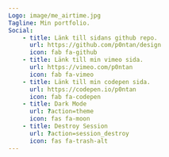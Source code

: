 ```yaml
---
Logo: image/me_airtime.jpg
Tagline: Min portfolio.
Social:
    - title: Länk till sidans github repo.
      url: https://github.com/p0ntan/design
      icon: fab fa-github
    - title: Länk till min vimeo sida.
      url: https://vimeo.com/p0ntan
      icon: fab fa-vimeo
    - title: Länk till min codepen sida.
      url: https://codepen.io/p0ntan
      icon: fab fa-codepen
    - title: Dark Mode
      url: ?action=theme
      icon: fas fa-moon
    - title: Destroy Session
      url: ?action=session_destroy
      icon: fas fa-trash-alt
---
```

